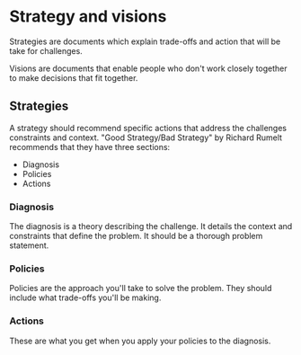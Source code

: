# Strategy and visions

Strategies are documents which explain trade-offs and action that will be take for challenges.

Visions are documents that enable people who don't work closely together to make decisions that fit together.

## Strategies

A strategy should recommend specific actions that address the challenges constraints and context. "Good Strategy/Bad Strategy" by Richard Rumelt recommends that they have three sections:

* Diagnosis
* Policies
* Actions

### Diagnosis

The diagnosis is a theory describing the challenge. It details the context and constraints that define the problem. It should be a thorough problem statement.

### Policies

Policies are the approach you'll take to solve the problem. They should include what trade-offs you'll be making.

### Actions

These are what you get when you apply your policies to the diagnosis.
